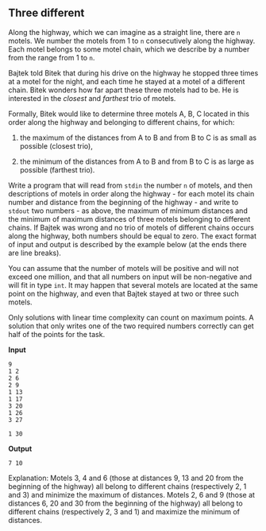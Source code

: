 Three different
---------------------------

Along the highway, which we can imagine as a straight line, there are `n` motels. We number the motels from 1 to `n` consecutively along the highway. Each motel belongs to some motel chain, which we describe by a number from the range from 1 to `n`.

Bajtek told Bitek that during his drive on the highway he stopped three times at a motel for the night, and each time he stayed at a motel of a different chain. Bitek wonders how far apart these three motels had to be. He is interested in the _closest_ and _farthest_ trio of motels.

Formally, Bitek would like to determine three motels A, B, C located in this order along the highway and belonging to different chains, for which:

1.  the maximum of the distances from A to B and from B to C is as small as possible (closest trio),
    
2.  the minimum of the distances from A to B and from B to C is as large as possible (farthest trio).

Write a program that will read from `stdin` the number `n` of motels, and then descriptions of motels in order along the highway - for each motel its chain number and distance from the beginning of the highway - and write to `stdout` two numbers - as above, the maximum of minimum distances and the minimum of maximum distances of three motels belonging to different chains. If Bajtek was wrong and no trio of motels of different chains occurs along the highway, both numbers should be equal to zero. The exact format of input and output is described by the example below (at the ends there are line breaks).

You can assume that the number of motels will be positive and will not exceed one million, and that all numbers on input will be non-negative and will fit in type `int`. It may happen that several motels are located at the same point on the highway, and even that Bajtek stayed at two or three such motels.

Only solutions with linear time complexity can count on maximum points. A solution that only writes one of the two required numbers correctly can get half of the points for the task.

**Input**

    9   
    1 2   
    2 6   
    2 9   
    1 13   
    1 17   
    3 20   
    1 26   
    3 27
    
    1 30


**Output**

    7 10

Explanation: Motels 3, 4 and 6 (those at distances 9, 13 and 20 from the beginning of the highway) all belong to different chains (respectively 2, 1 and 3) and minimize the maximum of distances. Motels 2, 6 and 9 (those at distances 6, 20 and 30 from the beginning of the highway) all belong to different chains (respectively 2, 3 and 1) and maximize the minimum of distances.
